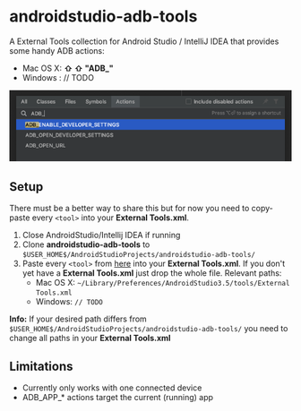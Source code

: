 # androidstudio-adb-tools

A External Tools collection for Android Studio / IntelliJ IDEA that provides some handy ADB actions:

- Mac OS X: **⇧ ⇧ "ADB_"**
- Windows : // TODO

![Image of Yaktocat](https://github.com/nodes-android/androidstudio-adb-tools/blob/master/docs/readme_example.png)

## Setup

There must be a better way to share this but for now you need to copy-paste every `<tool>` into your **External Tools.xml**.

1. Close AndroidStudio/Intellij IDEA if running
2. Clone **androidstudio-adb-tools** to `$USER_HOME$/AndroidStudioProjects/androidstudio-adb-tools/`
3. Paste every `<tool>` from [here](https://github.com/nodes-android/androidstudio-adb-tools/blob/master/External%20Tools.xml) into your **External Tools.xml**. If you don't yet have a **External Tools.xml** just drop the whole file. Relevant paths:
    - Mac OS X: `~/Library/Preferences/AndroidStudio3.5/tools/External Tools.xml`
    - Windows: `// TODO`

**Info:** If your desired path differs from `$USER_HOME$/AndroidStudioProjects/androidstudio-adb-tools/` you need to change all paths in your **External Tools.xml**

## Limitations

- Currently only works with one connected device
- ADB_APP_* actions target the current (running) app

